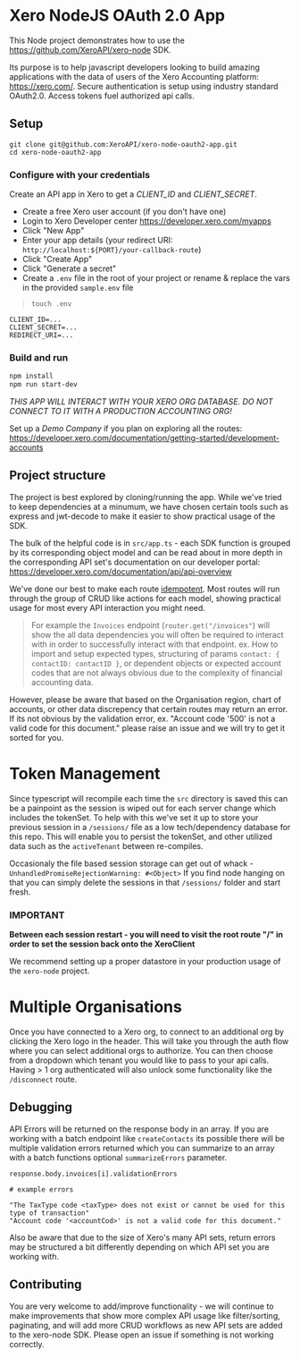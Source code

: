 # Xero NodeJS OAuth 2.0 App
This Node project demonstrates how to use the https://github.com/XeroAPI/xero-node SDK.

Its purpose is to help javascript developers looking to build amazing applications with the data of users of the Xero Accounting platform: https://xero.com/. Secure authentication is setup using industry standard OAuth2.0. Access tokens fuel authorized api calls.

## Setup
```
git clone git@github.com:XeroAPI/xero-node-oauth2-app.git
cd xero-node-oauth2-app
```

### Configure with your credentials
Create an API app in Xero to get a *CLIENT_ID* and *CLIENT_SECRET*.

* Create a free Xero user account (if you don't have one) 
* Login to Xero Developer center https://developer.xero.com/myapps
* Click "New App"
* Enter your app details (your redirect URI: `http://localhost:${PORT}/your-callback-route`)
* Click "Create App"
* Click "Generate a secret"
* Create a `.env` file in the root of your project or rename & replace the vars in the provided `sample.env` file
> `touch .env`
```
CLIENT_ID=...
CLIENT_SECRET=...
REDIRECT_URI=...
```

### Build and run

```sh
npm install
npm run start-dev
```

*THIS APP WILL INTERACT WITH YOUR XERO ORG DATABASE. DO NOT CONNECT TO IT WITH A PRODUCTION ACCOUNTING ORG!*

Set up a *Demo Company* if you plan on exploring all the routes: https://developer.xero.com/documentation/getting-started/development-accounts

## Project structure
The project is best explored by cloning/running the app. While we've tried to keep dependencies at a minumum, we have chosen certain tools such as express and jwt-decode to make it easier to show practical usage of the SDK.

The bulk of the helpful code is in `src/app.ts` - each SDK function is grouped by its corresponding object model and can be read about in more depth in the corresponding API set's documentation on our developer portal: https://developer.xero.com/documentation/api/api-overview

We've done our best to make each route [idempotent](https://www.restapitutorial.com/lessons/idempotency.html). Most routes will run through the group of CRUD like actions for each model, showing practical usage for most every API interaction you might need. 

> For example the `Invoices` endpoint (`router.get("/invoices"`) will show the all data dependencies you will often be required to interact with in order to successfully interact with that endpoint. ex. How to import and setup expected types, structuring of params `contact: { contactID: contactID }`, or dependent objects or expected account codes that are not always obvious due to the complexity of financial accounting data.

However, please be aware that based on the Organisation region, chart of accounts, or other data discrepency that certain routes may return an error. If its not obvious by the validation error, ex. "Account code '500' is not a valid code for this document." please raise an issue and we will try to get it sorted for you.

# Token Management

Since typescript will recompile each time the `src` directory is saved this can be a painpoint as the session is wiped out for each server change which includes the tokenSet. To help with this we've set it up to store your previous session in a `/sessions/` file as a low tech/dependency database for this repo. This will enable you to persist the tokenSet, and other utilized data such as the `activeTenant` between re-compiles.

Occasionaly the file based session storage can get out of whack -`UnhandledPromiseRejectionWarning: #<Object>` If you find node hanging on that you can simply delete the sessions in that `/sessions/` folder and start fresh.

### IMPORTANT
**Between each session restart - you will need to visit the root route "/" in order to set the session back onto the XeroClient**

We recommend setting up a proper datastore in your production usage of the `xero-node` project.

# Multiple Organisations

Once you have connected to a Xero org, to connect to an additional org by clicking the Xero logo in the header. This will take you through the auth flow where you can select additional orgs to authorize. You can then choose from a dropdown which tenant you would like to pass to your api calls. Having > 1 org authenticated will also unlock some functionality like the `/disconnect` route.

## Debugging

API Errors will be returned on the response body in an array. If you are working with a batch endpoint like `createContacts` its possible there will be multiple validation errors returned which you can summarize to an array with a batch functions optional `summarizeErrors` parameter.
 
```
response.body.invoices[i].validationErrors

# example errors

"The TaxType code <taxType> does not exist or cannot be used for this type of transaction"
"Account code '<accountCod>' is not a valid code for this document."
```

Also be aware that due to the size of Xero's many API sets, return errors may be structured a bit differently depending on which API set you are working with.

## Contributing
You are very welcome to add/improve functionality - we will continue to make improvements that show more complex API usage like filter/sorting, paginating, and will add more CRUD workflows as new API sets are added to the xero-node SDK. Please open an issue if something is not working correctly.

